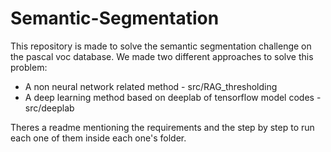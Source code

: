 # Semantic-Segmentation
This repository is made to solve the semantic segmentation challenge on the pascal voc database.
We made two different approaches to solve this problem:  
* A non neural network related method - src/RAG_thresholding
* A deep learning method based on deeplab of tensorflow model codes - src/deeplab

Theres a readme mentioning the requirements and the step by step to run each one of them inside each one's folder.